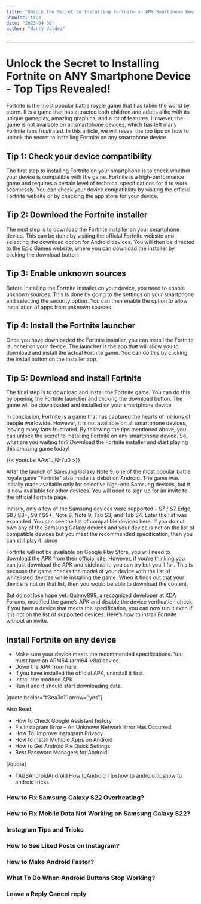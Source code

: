 ```yaml
---
title: "Unlock the Secret to Installing Fortnite on ANY Smartphone Device - Top Tips Revealed!"
ShowToc: true 
date: "2023-04-30"
author: "Harry Valdez"
---
```

*****
# Unlock the Secret to Installing Fortnite on ANY Smartphone Device - Top Tips Revealed!

Fortnite is the most popular battle royale game that has taken the world by storm. It is a game that has attracted both children and adults alike with its unique gameplay, amazing graphics, and a lot of features. However, the game is not available on all smartphone devices, which has left many Fortnite fans frustrated. In this article, we will reveal the top tips on how to unlock the secret to installing Fortnite on any smartphone device.

## Tip 1: Check your device compatibility

The first step to installing Fortnite on your smartphone is to check whether your device is compatible with the game. Fortnite is a high-performance game and requires a certain level of technical specifications for it to work seamlessly. You can check your device compatibility by visiting the official Fortnite website or by checking the app store for your device.

## Tip 2: Download the Fortnite installer

The next step is to download the Fortnite installer on your smartphone device. This can be done by visiting the official Fortnite website and selecting the download option for Android devices. You will then be directed to the Epic Games website, where you can download the installer by clicking the download button.

## Tip 3: Enable unknown sources

Before installing the Fortnite installer on your device, you need to enable unknown sources. This is done by going to the settings on your smartphone and selecting the security option. You can then enable the option to allow installation of apps from unknown sources.

## Tip 4: Install the Fortnite launcher

Once you have downloaded the Fortnite installer, you can install the Fortnite launcher on your device. The launcher is the app that will allow you to download and install the actual Fortnite game. You can do this by clicking the install button on the installer app.

## Tip 5: Download and install Fortnite

The final step is to download and install the Fortnite game. You can do this by opening the Fortnite launcher and clicking the download button. The game will be downloaded and installed on your smartphone device.

In conclusion, Fortnite is a game that has captured the hearts of millions of people worldwide. However, it is not available on all smartphone devices, leaving many fans frustrated. By following the tips mentioned above, you can unlock the secret to installing Fortnite on any smartphone device. So, what are you waiting for? Download the Fortnite installer and start playing this amazing game today!

{{< youtube AAw1JjN-7u0 >}} 



After the launch of Samsung Galaxy Note 9; one of the most popular battle royale game “Fortnite” also made its debut on Android. The game was initially made available only for selective high-end Samsung devices, but it is now available for other devices. You will need to sign up for an invite to the official Fortnite page.
 
Initially, only a few of the Samsung devices were supported – S7 / S7 Edge, S8 / S8+, S9 / S9+, Note 8, Note 9, Tab S3, and Tab S4. Later the list was expanded. You can see the list of compatible devices here. If you do not own any of the Samsung Galaxy devices and your device is not on the list of compatible devices but you meet the recommended specification, then you can still play it. since
 
Fortnite will not be available on Google Play Store, you will need to download the APK from their official site. However, if you’re thinking you can just download the APK and sideload it; you can try but you’ll fail. This is because the game checks the model of your device with the list of whitelisted devices while installing the game. When it finds out that your device is not on that list, then you would be able to download the content.
 
But do not lose hope yet. Quinny899, a recognized developer at XDA Forums, modified the game’s APK and disable the device verification check. If you have a device that meets the specification, you can now run it even if it is not on the list of supported devices. Here’s how to install Fortnite without an invite.
 
## Install Fortnite on any device
 
- Make sure your device meets the recommended specifications. You must have an ARM64 (arm64-v8a) device.
 - Down the APK from here.
 - If you have installed the official APK, uninstall it first.
 - Install the modded APK.
 - Run it and it should start downloading data.

 
[quote bcolor=”#3ea3c1″ arrow=”yes”]
 
Also Read:
 
- How to Check Google Assistant history
 - Fix Instagram Error – An Unknown Network Error Has Occurred
 - How To: Improve Instagram Privacy
 - How to Install Multiple Apps on Android
 - How to Get Android Pie Quick Settings
 - Best Password Managers for Android

 
[/quote]
 
- TAGSAndroidAndroid How toAndroid Tipshow to android tipshow to android tricks

 
### How to Fix Samsung Galaxy S22 Overheating?
 
### How to Fix Mobile Data Not Working on Samsung Galaxy S22?
 
### Instagram Tips and Tricks
 
### How to See Liked Posts on Instagram?
 
### How to Make Android Faster?
 
### What To Do When Android Buttons Stop Working?
 
### Leave a Reply Cancel reply





